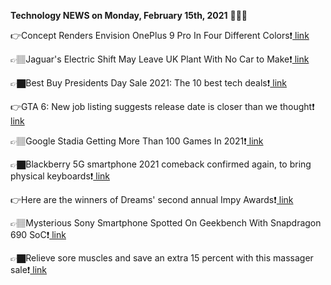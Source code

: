 <b>Technology NEWS on Monday, February 15th, 2021</b> 📡📡📡 

👉Concept Renders Envision OnePlus 9 Pro In Four Different Colors❗️<a href='https://techblock.club/?p=10111'> link</a>

👉🏽Jaguar's Electric Shift May Leave UK Plant With No Car to Make❗️<a href='https://techblock.club/?p=10113'> link</a>

👉🏿Best Buy Presidents Day Sale 2021: The 10 best tech deals❗️<a href='https://techblock.club/?p=10115'> link</a>

👉GTA 6: New job listing suggests release date is closer than we thought❗️<a href='https://techblock.club/?p=10117'> link</a>

👉🏽Google Stadia Getting More Than 100 Games In 2021❗️<a href='https://techblock.club/?p=10119'> link</a>

👉🏿Blackberry 5G smartphone 2021 comeback confirmed again, to bring physical keyboards❗️<a href='https://techblock.club/?p=10121'> link</a>

👉Here are the winners of Dreams' second annual Impy Awards❗️<a href='https://techblock.club/?p=10123'> link</a>

👉🏽Mysterious Sony Smartphone Spotted On Geekbench With Snapdragon 690 SoC❗️<a href='https://techblock.club/?p=10125'> link</a>

👉🏿Relieve sore muscles and save an extra 15 percent with this massager sale❗️<a href='https://techblock.club/?p=10127'> link</a>

